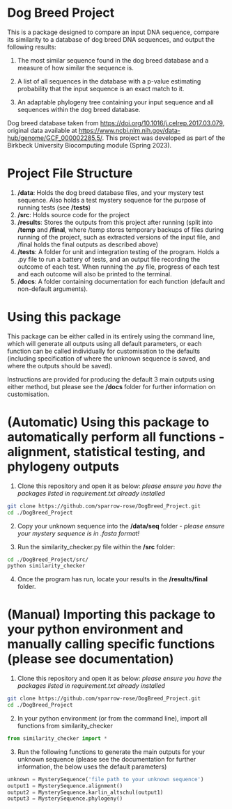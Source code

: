 # Dog Breed Project
This is a package designed to compare an input DNA sequence, compare its similarity to a database of dog breed DNA sequences, and output the following results:

1. The most similar sequence found in the dog breed database and a measure of how similar the sequence is.

2. A list of all sequences in the database with a p-value estimating probability that the input sequence is an exact match to it.

3. An adaptable phylogeny tree containing your input sequence and all sequences within the dog breed database.

Dog breed database taken from https://doi.org/10.1016/j.celrep.2017.03.079, original data available at https://www.ncbi.nlm.nih.gov/data-hub/genome/GCF_000002285.5/.
This project was developed as part of the Birkbeck University Biocomputing module (Spring 2023).

# Project File Structure

1. **/data**: Holds the dog breed database files, and your mystery test sequence. Also holds a test mystery sequence for the purpose of running tests (see **/tests**)
2. **/src**: Holds source code for the project
3. **/results**: Stores the outputs from this project after running (split into **/temp** and **/final**, where /temp stores temporary backups of files during running of the project, such as extracted versions of the input file, and /final holds the final outputs as described above)
4. **/tests**: A folder for unit and integration testing of the program. Holds a .py file to run a battery of tests, and an output file recording the outcome of each test. When running the .py file, progress of each test and each outcome will also be printed to the terminal.
5. **/docs**: A folder containing documentation for each function (default and non-default arguments).

# Using this package
This package can be either called in its entirely using the command line, which will generate all outputs using all default parameters, or each function can be called individually for customisation to the defaults (including specification of where the unknown sequence is saved, and where the outputs should be saved).

Instructions are provided for producing the default 3 main outputs using either method, but please see the **/docs** folder for further information on customisation.

# (Automatic) Using this package to automatically perform all functions - alignment, statistical testing, and phylogeny outputs

1. Clone this repository and open it as below:
*please ensure you have the packages listed in requirement.txt already installed*

```bash
git clone https://github.com/sparrow-rose/DogBreed_Project.git
cd ./DogBreed_Project
```

2. Copy your unknown sequence into the **/data/seq** folder - *please ensure your mystery sequence is in .fasta format!*

3. Run the similarity_checker.py file within the **/src** folder:

```bash
cd ./DogBreed_Project/src/
python similarity_checker
```

4. Once the program has run, locate your results in the **/results/final** folder. 

# (Manual) Importing this package to your python environment and manually calling specific functions (please see documentation)

1. Clone this repository and open it as below:
*please ensure you have the packages listed in requirement.txt already installed*

```bash
git clone https://github.com/sparrow-rose/DogBreed_Project.git
cd ./DogBreed_Project
```

2. In your python environment (or from the command line), import all functions from similarity_checker

```python
from similarity_checker import *
```

3. Run the following functions to generate the main outputs for your unknown sequence (please see the documentation for further information, the below uses the default parameters)

```python
unknown = MysterySequence('file path to your unknown sequence')
output1 = MysterySequence.alignment()
output2 = MysterySequence.karlin_altschul(output1)
output3 = MysterySequence.phylogeny()
```